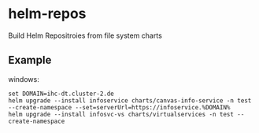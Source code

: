 # helm-repos

Build Helm Repositroies from file system charts

## Example

windows:

```
set DOMAIN=ihc-dt.cluster-2.de
helm upgrade --install infoservice charts/canvas-info-service -n test --create-namespace --set=serverUrl=https://infoservice.%DOMAIN%
helm upgrade --install infosvc-vs charts/virtualservices -n test --create-namespace
```

